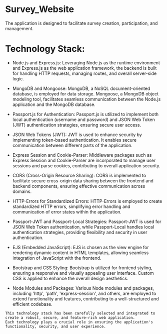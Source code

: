 # Survey_Website
The application is designed to facilitate survey creation, participation, and management.

# Technology Stack:
- Node.js and Express.js:
Leveraging Node.js as the runtime environment and Express.js as the web application framework, the backend is built for handling HTTP requests, managing routes, and overall server-side logic.

- MongoDB and Mongoose:
MongoDB, a NoSQL document-oriented database, is employed for data storage. Mongoose, a MongoDB object modeling tool, facilitates seamless communication between the Node.js application and the MongoDB database.

- Passport.js for Authentication:
Passport.js is utilized to implement both local authentication (username and password) and JSON Web Token (JWT) authentication strategies, ensuring secure user access.
- JSON Web Tokens (JWT):
JWT is used to enhance security by implementing token-based authentication. It enables secure communication between different parts of the application.
- Express Session and Cookie-Parser:
Middleware packages such as Express Session and Cookie-Parser are incorporated to manage user sessions and parse cookies, contributing to overall application security.
- CORS (Cross-Origin Resource Sharing):
CORS is implemented to facilitate secure cross-origin data sharing between the frontend and backend components, ensuring effective communication across domains.
- HTTP-Errors for Standardized Errors:
HTTP-Errors is employed to create standardized HTTP errors, simplifying error handling and communication of error states within the application.
- Passport-JWT and Passport-Local Strategies:
Passport-JWT is used for JSON Web Token authentication, while Passport-Local handles local authentication strategies, providing flexibility and security in user authentication.
- EJS (Embedded JavaScript):
EJS is chosen as the view engine for rendering dynamic content in HTML templates, allowing seamless integration of JavaScript with the frontend.
- Bootstrap and CSS Styling:
Bootstrap is utilized for frontend styling, ensuring a responsive and visually appealing user interface. Custom CSS is applied to enhance the overall design aesthetics.
- Node Modules and Packages:
Various Node modules and packages, including 'http', 'path', 'express-session', and others, are employed to extend functionality and features, contributing to a well-structured and efficient codebase.
```
This technology stack has been carefully selected and integrated to create a robust, secure, and feature-rich web application.
Each technology plays a crucial role in ensuring the application's functionality, security, and user experience.
```
